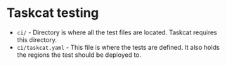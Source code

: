 # Taskcat testing

- `ci/` - Directory is where all the test files are located. Taskcat requires this directory.
- `ci/taskcat.yaml` - This file is where the tests are defined. It also holds the regions the test should be deployed to.
